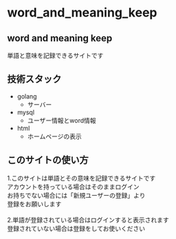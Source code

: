 # word_and_meaning_keep
## word and meaning keep
単語と意味を記録できるサイトです<br>
## 技術スタック
* golang
    * サーバー
* mysql
    * ユーザー情報とword情報
* html
    * ホームページの表示

## このサイトの使い方
1.このサイトは単語とその意味を記録できるサイトです<br>
アカウントを持っている場合はそのままログイン<br>
お持ちでない場合には「新規ユーザーの登録」より<br>
登録をお願いします<br><br>
2.単語が登録されている場合はログインすると表示されます<br>
登録されていない場合は登録をしてお使いください<br>
